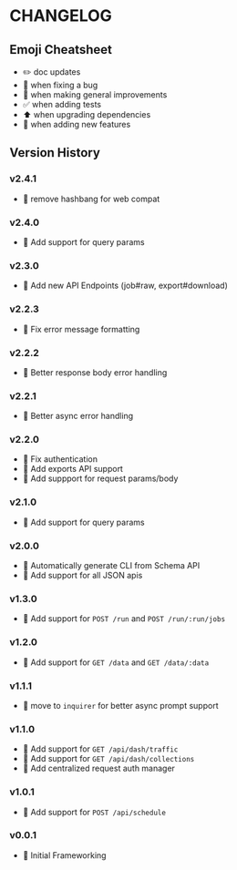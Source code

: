 # CHANGELOG

## Emoji Cheatsheet
- :pencil2: doc updates
- :bug: when fixing a bug
- :rocket: when making general improvements
- :white_check_mark: when adding tests
- :arrow_up: when upgrading dependencies
- :tada: when adding new features

## Version History

### v2.4.1

- :bug: remove hashbang for web compat

### v2.4.0

- :tada: Add support for query params

### v2.3.0

- :rocket: Add new API Endpoints (job#raw, export#download)

### v2.2.3

- :bug: Fix error message formatting

### v2.2.2

- :bug: Better response body error handling

### v2.2.1

- :bug: Better async error handling

### v2.2.0

- :bug: Fix authentication
- :tada: Add exports API support
- :rocket: Add suppport for request params/body

### v2.1.0

- :tada: Add support for query params

### v2.0.0

- :tada: Automatically generate CLI from Schema API
- :rocket: Add support for all JSON apis

### v1.3.0

- :tada: Add support for `POST /run` and `POST /run/:run/jobs`

### v1.2.0

- :tada: Add support for `GET /data` and `GET /data/:data`

### v1.1.1

- :rocket: move to `inquirer` for better async prompt support

### v1.1.0

- :tada: Add support for `GET /api/dash/traffic`
- :tada: Add support for `GET /api/dash/collections`
- :rocket: Add centralized request auth manager

### v1.0.1

- :tada: Add support for `POST /api/schedule`

### v0.0.1

- :rocket: Initial Frameworking

